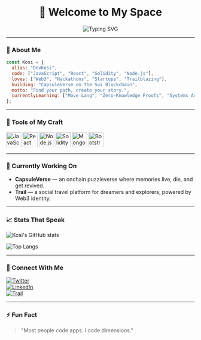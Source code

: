 
<h1 align="center">🚀 Welcome to My Space</h1>

<p align="center">
  <img src="https://readme-typing-svg.demolab.com?font=JetBrains+Mono&weight=500&size=24&duration=3000&pause=1000&center=true&vCenter=true&width=300&lines=Hi%2C%20I%27m%20Kosi%20%F0%9F%91%8B" alt="Typing SVG" />
</p>



---

### 🧠 About Me

```js
const Kosi = {
  alias: "DevKosi",
  code: ["JavaScript", "React", "Solidity", "Node.js"],
  loves: ["Web3", "Hackathons", "Startups", "Trailblazing"],
  building: "CapsuleVerse on the Sui Blockchain",
  motto: "Find your path, create your story.",
  currentlyLearning: ["Move Lang", "Zero-Knowledge Proofs", "Systems Architecture"]
};
```

---

### 🧰 Tools of My Craft

<p align="left">
  <img src="https://cdn.jsdelivr.net/gh/devicons/devicon/icons/javascript/javascript-original.svg" width="40" title="JavaScript"/>
  <img src="https://cdn.jsdelivr.net/gh/devicons/devicon/icons/react/react-original.svg" width="40" title="React"/>
  <img src="https://cdn.jsdelivr.net/gh/devicons/devicon/icons/nodejs/nodejs-original.svg" width="40" title="Node.js"/>
  <img src="https://cdn.jsdelivr.net/gh/devicons/devicon/icons/solidity/solidity-original.svg" width="40" title="Solidity"/>
  <img src="https://cdn.jsdelivr.net/gh/devicons/devicon/icons/mongodb/mongodb-original.svg" width="40" title="MongoDB"/>
  <img src="https://cdn.jsdelivr.net/gh/devicons/devicon/icons/bootstrap/bootstrap-original.svg" width="40" title="Bootstrap"/>
</p>

---

### 🧩 Currently Working On

- **CapsuleVerse** — an onchain puzzleverse where memories live, die, and get revived.  
- **Trail** — a social travel platform for dreamers and explorers, powered by Web3 identity.

---

### 📈 Stats That Speak

![Kosi's GitHub stats](https://github-readme-stats.vercel.app/api?username=DevKosi&show_icons=true&theme=radical&border_radius=12&custom_title=🔥+Trail+Activity)

![Top Langs](https://github-readme-stats.vercel.app/api/top-langs/?username=DevKosi&layout=compact&theme=radical)

---

### 📡 Connect With Me

[![Twitter](https://img.shields.io/badge/X-%23000000.svg?style=for-the-badge&logo=X&logoColor=white)](https://twitter.com/Iam_KOSI_)  
[![LinkedIn](https://img.shields.io/badge/LinkedIn-%230077B5.svg?style=for-the-badge&logo=linkedin&logoColor=white)](https://linkedin.com/in/yourhandle)  
[![Trail](https://img.shields.io/badge/Trail-Explore-blueviolet?style=for-the-badge&logo=rocket)](#)

---

### ⚡ Fun Fact

> "Most people code apps. I code dimensions."
